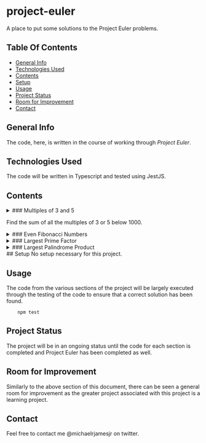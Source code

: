 # project-euler
A place to put some solutions to the Project Euler problems.

## Table Of Contents
* [General Info](#general-info)
* [Technologies Used](#technologies-used)
* [Contents](#contents)
* [Setup](#setup)
* [Usage](#usage)
* [Project Status](#project-status)
* [Room for Improvement](#room-for-improvement)
* [Contact](#contact)
 
## General Info
The code, here, is written in the course of working through *Project Euler*.
 
## Technologies Used
The code will be written in Typescript and tested using JestJS.
 
## Contents
<details>
<summary>
### Multiples of 3 and 5 
</summary>
If we list all the natural numbers below 10 that are multiples of 3 or 5, we get 3, 5, 6, and 9. The sum of these multiples is 23.
</details>

Find the sum of all the multiples of 3 or 5 below 1000.

<details>
<summary>
### Even Fibonacci Numbers
</summary>
Each term in the Fibonacci sequence is generated by adding the previous two terms. By starting with 1 and 2, the first 10 terms will be:
    1, 2, 3, 5, 8, 13, 21, 34, 55, 89, ...
By considering the terms in the Fibonacci sequence whose values do not exceed four million, find the sum of the even-valued terms.
</details>

<details>
<summary>
### Largest Prime Factor
</summary>
The prime factors of 13195 are 5, 7, 13 and 29.
  
What is the largest prime factor of the number 600851475143?
</details>

<details>
<summary>
### Largest Palindrome Product
</summary>
A palindromic number reads the same both ways. The largest palindrome made from the product of two 2-digit numbers is 9009 = 91 x 99.

Find the largest palindrome made from the product of two 3-digit numbers.
</details>
## Setup
No setup necessary for this project.
 
## Usage
The code from the various sections of the project will be largely executed through the testing of the code to ensure that a correct solution has been found.
```
    npm test
```
 
## Project Status
The project will be in an ongoing status until the code for each section is completed and Project Euler has been completed as well.
 
## Room for Improvement
Similarly to the above section of this document, there can be seen a general room for improvement as the greater project associated with this project is a learning project.

## Contact
Feel free to contact me @michaelrjamesjr on twitter.
